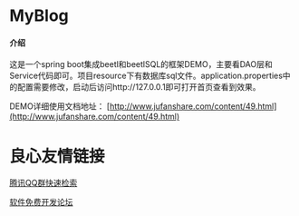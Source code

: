 # MyBlog

#### 介绍
这是一个spring boot集成beetl和beetlSQL的框架DEMO，主要看DAO层和Service代码即可。项目resource下有数据库sql文件。application.properties中的配置需要修改，启动后访问http://127.0.0.1即可打开首页查看到效果。

DEMO详细使用文档地址： [http://www.jufanshare.com/content/49.html](http://www.jufanshare.com/content/49.html)


 # 良心友情链接

[腾讯QQ群快速检索](http://u.720life.cn/s/8cf73f7c)

[软件免费开发论坛](http://u.720life.cn/s/bbb01dc0)